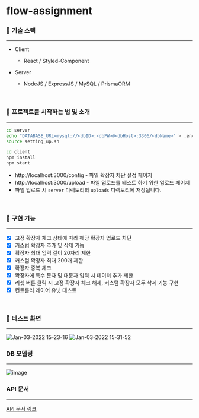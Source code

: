 # flow-assignment

### 📗 기술 스택

---

- Client

  - React / Styled-Component

- Server
  - NodeJS / ExpressJS / MySQL / PrismaORM

<br>

### 🚀 프로젝트를 시작하는 법 및 소개

---

```bash
cd server
echo "DATABASE_URL=mysql://<dbID>:<dbPW>@<dbHost>:3306/<dbName>" > .env
source setting_up.sh

cd client
npm install
npm start
```

- http://localhost:3000/config - 파일 확장자 차단 설정 페이지
- http://localhost:3000/upload - 파일 업로드를 테스트 하기 위한 업로드 페이지
- 파일 업로드 시 `server` 디렉토리의 `uploads` 디렉토리에 저장됩니다.

<br>

### 🌈 구현 기능

---

- [x] 고정 확장자 체크 상태에 따라 해당 확장자 업로드 차단
- [x] 커스텀 확장자 추가 및 삭제 기능
- [x] 확장자 최대 입력 길이 20자리 제한
- [x] 커스텀 확장자 최대 200개 제한
- [x] 확장자 중복 체크
- [x] 확장자에 특수 문자 및 대문자 입력 시 데이터 추가 제한
- [x] 리셋 버튼 클릭 시 고정 확장자 체크 해제, 커스텀 확장자 모두 삭제 기능 구현
- [x] 컨트롤러 레이어 유닛 테스트
<br>

### 🌈 테스트 화면

--- 
![Jan-03-2022 15-23-16](https://user-images.githubusercontent.com/85930725/147904380-f6b8d258-4f28-446a-ad23-9e3bc145c0fc.gif)
![Jan-03-2022 15-31-52](https://user-images.githubusercontent.com/85930725/147904534-c46dc86b-5fb1-456f-8e61-2af1834fc28f.gif)



### DB 모델링

---

![image](https://user-images.githubusercontent.com/85930725/147905426-ca4ab00a-ae91-4c96-959c-f769e3d328c8.png)
<br>

### API 문서

---

[API 문서 링크](https://documenter.getpostman.com/view/16343905/UVRHj44E#2f4d0a9b-c8a1-4958-ba3a-9b923a71ad03)
<br>
